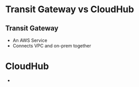 # Transit Gateway vs CloudHub

## Transit Gateway
* An AWS Service
* Connects VPC and on-prem together


# CloudHub
* 

